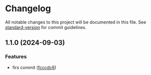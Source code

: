 # Changelog

All notable changes to this project will be documented in this file. See [standard-version](https://github.com/conventional-changelog/standard-version) for commit guidelines.

## 1.1.0 (2024-09-03)


### Features

* firs commit ([fcccdc6](https://github.com/AndStrel/webpack-react/commit/fcccdc60f101af59a48192ba9a52a8db8abbe02a))
